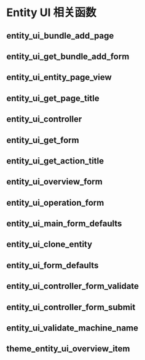 # Entity UI 相关函数

## entity_ui_bundle_add_page


## entity_ui_get_bundle_add_form

## entity_ui_entity_page_view


## entity_ui_get_page_title

## entity_ui_controller

## entity_ui_get_form

## entity_ui_get_action_title

## entity_ui_overview_form

## entity_ui_operation_form

## entity_ui_main_form_defaults

## entity_ui_clone_entity

## entity_ui_form_defaults

## entity_ui_controller_form_validate

## entity_ui_controller_form_submit

## entity_ui_validate_machine_name

## theme_entity_ui_overview_item
